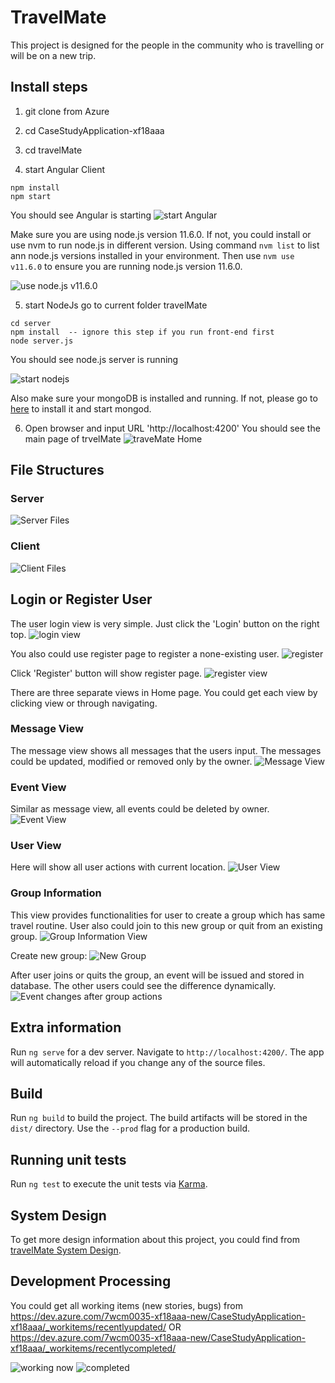 # TravelMate

This project is designed for the people in the community who is travelling or will be on a new trip.

## Install steps

1. git clone from Azure

2. cd CaseStudyApplication-xf18aaa
3. cd travelMate
4. start Angular Client

```
npm install
npm start
```

You should see Angular is starting
![start Angular](./design/man-Angular.png)

Make sure you are using node.js version 11.6.0. If not, you could install or use nvm to run node.js in different version.
Using command `nvm list` to list ann node.js versions installed in your environment. Then use `nvm use v11.6.0` to ensure you are running node.js version 11.6.0.

![use node.js v11.6.0](./design/nodeVersion.png)

5. start NodeJs
   go to current folder travelMate

```
cd server
npm install  -- ignore this step if you run front-end first
node server.js
```

You should see node.js server is running

![start nodejs](./design/man-NodeJs.png)

Also make sure your mongoDB is installed and running. If not, please go to [here](https://docs.mongodb.com/manual/tutorial/install-mongodb-on-os-x) to install it and start mongod.

6. Open browser and input URL 'http://localhost:4200'
   You should see the main page of trvelMate
   ![traveMate Home](./design/page-Home.png)

## File Structures

### Server

![Server Files](./design/fileStructure-server.png)

### Client

![Client Files](./design/fileStructure-client.png)

## Login or Register User

The user login view is very simple. Just click the 'Login' button on the right top.
![login view](./design/page-Login.png)

You also could use register page to register a none-existing user.
![register](./design/page-Register-1.png)

Click 'Register' button will show register page.
![register view](./design/page-register-2.png)

There are three separate views in Home page. You could get each view by clicking view or through navigating.

### Message View

The message view shows all messages that the users input. The messages could be updated, modified or removed only by the owner.
![Message View](./design/page-Messages.png)

### Event View

Similar as message view, all events could be deleted by owner.
![Event View](./design/page-Events.png)

### User View

Here will show all user actions with current location.
![User View](./design/page-Users.png)

### Group Information

This view provides functionalities for user to create a group which has same travel routine. User also could join to this new group or quit from an existing group.
![Group Information View](./design/page-Groups.png)

Create new group:
![New Group](./design/page-CreateGroup.png)

After user joins or quits the group, an event will be issued and stored in database. The other users could see the difference dynamically.
![Event changes after group actions](./design/page-showEventsAfterGroup.png)

## Extra information

Run `ng serve` for a dev server. Navigate to `http://localhost:4200/`. The app will automatically reload if you change any of the source files.

## Build

Run `ng build` to build the project. The build artifacts will be stored in the `dist/` directory. Use the `--prod` flag for a production build.

## Running unit tests

Run `ng test` to execute the unit tests via [Karma](https://karma-runner.github.io).

## System Design

To get more design information about this project, you could find from [travelMate System Design](./Design.md).

## Development Processing

You could get all working items (new stories, bugs) from https://dev.azure.com/7wcm0035-xf18aaa-new/CaseStudyApplication-xf18aaa/_workitems/recentlyupdated/
OR
https://dev.azure.com/7wcm0035-xf18aaa-new/CaseStudyApplication-xf18aaa/_workitems/recentlycompleted/

![working now](./design/dev-process-1.png)
![completed](./design/dev-process-2.png)
